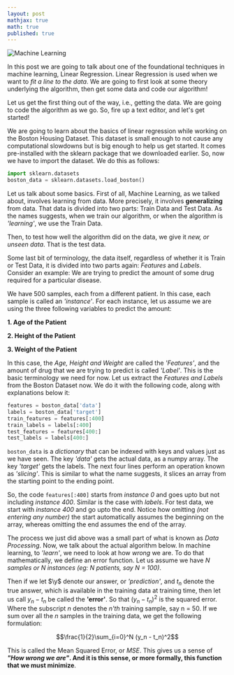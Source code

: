 ```yaml
---
layout: post
mathjax: true
math: true
published: true
---
```



![Machine Learning]({{site.baseurl}}/images/LR.png)

In this post we are going to talk about one of the foundational techniques in machine learning, Linear Regression. Linear Regression is used when we want to *fit a line to the data*. We are going to first look at some theory underlying the algorithm, then get some data and code our algorithm!

Let us get the first thing out of the way, i.e., getting the data. We are going to code the algorithm as we go. So, fire up a text editor, and let's get started!

We are going to learn about the basics of linear regression while working on the Boston Housing Dataset. This dataset is small enough to not cause any computational slowdowns but is big enough to help us get started. It comes pre-installed with the sklearn package that we downloaded earlier. So, now we have to import the dataset. We do this as follows:

```python
import sklearn.datasets
boston_data = sklearn.datasets.load_boston()
```

Let us talk about some basics. First of all, Machine Learning, as we talked about, involves learning from data. More precisely, it involves **generalizing** from data. That data is divided into two parts: Train Data and Test Data. As the names suggests, when we train our algorithm, or when the algorithm is *'learning'*, we use the Train Data. 

Then, to test how well the algorithm did on the data, we give it *new, or unseen data*. That is the test data. 

Some last bit of terminology, the data itself, regardless of whether it is Train or Test Data, it is divided into two parts again: *Features* and *Labels*. Consider an example: We are trying to predict the amount of some drug required for a particular disease. 

We have 500 samples, each from a different patient. In this case, each sample is called an *'instance'*. For each instance, let us assume we are using the three following variables to predict the amount:

**1. Age of the Patient**

**2. Height of the Patient**

**3. Weight of the Patient**

In this case, the *Age, Height and Weight* are called the *'Features'*, and the amount of drug that we are trying to predict is called *'Label'*. This is the basic terminology we need for now. Let us extract the *Features and Labels* from the Boston Dataset now. We do it with the following code, along with explanations below it:


```python
features = boston_data['data']
labels = boston_data['target']
train_features = features[:400]
train_labels = labels[:400]
test_features = features[400:]
test_labels = labels[400:]
```


`boston_data` is a *dictionary* that can be indexed with keys and values just as we have seen. The key *'data'* gets the actual data, as a numpy array. The key *'target'* gets the labels. The next four lines perform an operation known as *'slicing'*. This is similar to what the name suggests, it slices an array from the starting point to the ending point. 

So, the code `features[:400]` starts from *instance 0* and goes upto but not including *instance 400*. Similar is the case with *labels*. For test data, we start with *instance 400* and go upto the end. Notice how omitting *(not entering any number)* the start automatically assumes the beginning on the array, whereas omitting the end assumes the end of the array. 


The process we just did above was a small part of what is known as *Data Processing*. Now, we talk about the actual algorithm below.
In machine learning, to *'learn'*, we need to look at how *wrong* we are. To do that mathematically, we define an error function. Let us assume we have *N samples or N instances (eg: N patients, say N = 100)*.

Then if we let $\y$ denote our answer, or *'prediction'*, and $t_n$ denote the true answer, which is available in the training data at training time, then let us call $y_n - t_n$ be called the **'error'**.
So that $(y_n - t_n)^2$ is the squared error. Where the subscript *n* denotes the *n'th* training sample, say n = 50. If we sum over all the *n* samples in the training data, we get the following formulation:

$$\frac{1}{2}\sum_{i=0}^N (y_n - t_n)^2$$

This is called the Mean Squared Error, or *MSE*. This gives us a sense of ***"How wrong we are"*. And it is this sense, or more formally, this function that we must minimize**.
